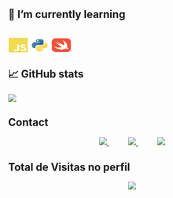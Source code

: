 
<!-- - 🔭 I’m currently working on -->
## 🌱 I’m currently learning
<p align="center">
 
<div>
<div style="display: inline_block"><br>
  <img align="center" alt="" height="30" width="40" src="https://raw.githubusercontent.com/devicons/devicon/master/icons/javascript/javascript-plain.svg">
  <img align="center" alt="" height="30" width="40" src="https://raw.githubusercontent.com/devicons/devicon/master/icons/python/python-original.svg">
  <img align="center" alt="" height="30" width="40" src="https://raw.githubusercontent.com/devicons/devicon/master/icons/swift/swift-original.svg">
 
</div>
  
</p>
<!--
- 👯 I’m looking to collaborate on ...
- 🤔 I’m looking for help with ...
- 💬 Ask me about ...
- 📫 How to reach me: ...
- 😄 Pronouns: ...
- ⚡ Fun fact: ...
-->

## 📈 GitHub stats
  
  <a href="https://github.com/GabrielFernandesDev/github-readme-stats">
    <img
      align="center"
      height="165"
      src="https://github-readme-stats.vercel.app/api?username=GabrielFernandesDev&show_icons=true&theme=radical&hide=issues"
    />
  </a>
</p>




## Contact 

<p align="center">
    <a href="https://github.com/GabrielFernandesDev">
        <img  src="https://img.shields.io/badge/github-%23100000.svg?&style=for-the-badge&logo=github&logoColor=white&link">
    </a>
    &nbsp;&nbsp;&nbsp;&nbsp;&nbsp;&nbsp;&nbsp;&nbsp;&nbsp;
    <a href="mailto:GabrielFernandes.Dev@gmail.com">
        <img src="https://img.shields.io/badge/gmail-D14836?&style=for-the-badge&logo=gmail&logoColor=white&link=GabrielFernandes.dev@gmail.com">
    </a>
    &nbsp;&nbsp;&nbsp;&nbsp;&nbsp;&nbsp;&nbsp;&nbsp;&nbsp;
    <a href="https://www.linkedin.com/in/gabriel-fernandes-485308184/">
        <img src="https://img.shields.io/badge/linkedin-%230077B5.svg?&style=for-the-badge&logo=linkedin&logoColor=white&link=https://www.linkedin.com/in/gabriel-fernandes-485308184">
    </a>
</p>

 ## Total de Visitas no perfil <br>
 <p align="center"> 
   <img alingn="center" src="https://profile-counter.glitch.me/GabrielFernandesDev/count.svg" />
 </p>

</p>




